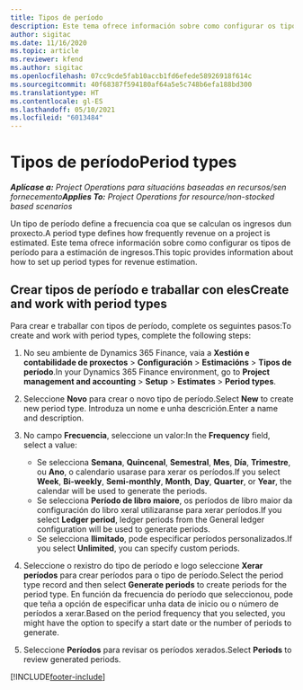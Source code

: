 ```yaml
---
title: Tipos de período
description: Este tema ofrece información sobre como configurar os tipos de período para a estimación de ingresos.
author: sigitac
ms.date: 11/16/2020
ms.topic: article
ms.reviewer: kfend
ms.author: sigitac
ms.openlocfilehash: 07cc9cde5fab10accb1fd6efede58926918f614c
ms.sourcegitcommit: 40f68387f594180af64a5e5c748b6efa188bd300
ms.translationtype: HT
ms.contentlocale: gl-ES
ms.lasthandoff: 05/10/2021
ms.locfileid: "6013484"
---
```

# <a name="period-types"></a><span data-ttu-id="9736e-103">Tipos de período</span><span class="sxs-lookup"><span data-stu-id="9736e-103">Period types</span></span>

<span data-ttu-id="9736e-104">_**Aplícase a:** Project Operations para situacións baseadas en recursos/sen fornecemento_</span><span class="sxs-lookup"><span data-stu-id="9736e-104">_**Applies To:** Project Operations for resource/non-stocked based scenarios_</span></span>

<span data-ttu-id="9736e-105">Un tipo de período define a frecuencia coa que se calculan os ingresos dun proxecto.</span><span class="sxs-lookup"><span data-stu-id="9736e-105">A period type defines how frequently revenue on a project is estimated.</span></span> <span data-ttu-id="9736e-106">Este tema ofrece información sobre como configurar os tipos de período para a estimación de ingresos.</span><span class="sxs-lookup"><span data-stu-id="9736e-106">This topic provides information about how to set up period types for revenue estimation.</span></span> 

## <a name="create-and-work-with-period-types"></a><span data-ttu-id="9736e-107">Crear tipos de período e traballar con eles</span><span class="sxs-lookup"><span data-stu-id="9736e-107">Create and work with period types</span></span>
<span data-ttu-id="9736e-108">Para crear e traballar con tipos de período, complete os seguintes pasos:</span><span class="sxs-lookup"><span data-stu-id="9736e-108">To create and work with period types, complete the following steps:</span></span>

1. <span data-ttu-id="9736e-109">No seu ambiente de Dynamics 365 Finance, vaia a **Xestión e contabilidade de proxectos** > **Configuración** > **Estimacións** > **Tipos de período**.</span><span class="sxs-lookup"><span data-stu-id="9736e-109">In your Dynamics 365 Finance environment, go to **Project management and accounting** > **Setup** > **Estimates** > **Period types**.</span></span>
2. <span data-ttu-id="9736e-110">Seleccione **Novo** para crear o novo tipo de período.</span><span class="sxs-lookup"><span data-stu-id="9736e-110">Select **New** to create new period type.</span></span> <span data-ttu-id="9736e-111">Introduza un nome e unha descrición.</span><span class="sxs-lookup"><span data-stu-id="9736e-111">Enter a name and description.</span></span>
3. <span data-ttu-id="9736e-112">No campo **Frecuencia**, seleccione un valor:</span><span class="sxs-lookup"><span data-stu-id="9736e-112">In the **Frequency** field, select a value:</span></span>

    - <span data-ttu-id="9736e-113">Se selecciona **Semana**, **Quincenal**, **Semestral**, **Mes**, **Día**, **Trimestre**, ou **Ano**, o calendario usarase para xerar os períodos.</span><span class="sxs-lookup"><span data-stu-id="9736e-113">If you select **Week**, **Bi-weekly**, **Semi-monthly**, **Month**, **Day**, **Quarter**, or **Year**, the calendar will be used to generate the periods.</span></span> 
    - <span data-ttu-id="9736e-114">Se selecciona **Período de libro maiore**, os períodos de libro maior da configuración do libro xeral utilizaranse para xerar períodos.</span><span class="sxs-lookup"><span data-stu-id="9736e-114">If you select **Ledger period**, ledger periods from the General ledger configuration will be used to generate periods.</span></span>
    - <span data-ttu-id="9736e-115">Se selecciona **Ilimitado**, pode especificar períodos personalizados.</span><span class="sxs-lookup"><span data-stu-id="9736e-115">If you select **Unlimited**, you can specify custom periods.</span></span>
4. <span data-ttu-id="9736e-116">Seleccione o rexistro do tipo de período e logo seleccione **Xerar períodos** para crear períodos para o tipo de período.</span><span class="sxs-lookup"><span data-stu-id="9736e-116">Select the period type record and then select **Generate periods** to create periods for the period type.</span></span> <span data-ttu-id="9736e-117">En función da frecuencia do período que seleccionou, pode que teña a opción de especificar unha data de inicio ou o número de períodos a xerar.</span><span class="sxs-lookup"><span data-stu-id="9736e-117">Based on the period frequency that you selected, you might have the option to specify a start date or the number of periods to generate.</span></span>
5. <span data-ttu-id="9736e-118">Seleccione **Períodos** para revisar os períodos xerados.</span><span class="sxs-lookup"><span data-stu-id="9736e-118">Select **Periods** to review generated periods.</span></span>



[!INCLUDE[footer-include](../includes/footer-banner.md)]